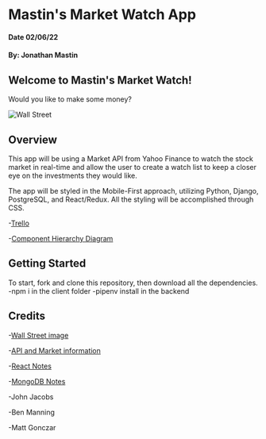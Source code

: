 # Mastin's Market Watch App
#### Date 02/06/22
#### By: Jonathan Mastin

## Welcome to Mastin's Market Watch!
Would you like to make some money?



![Wall Street](https://images.unsplash.com/photo-1468254095679-bbcba94a7066?ixlib=rb-1.2.1&ixid=MnwxMjA3fDB8MHxwaG90by1wYWdlfHx8fGVufDB8fHx8&auto=format&fit=crop&w=2069&q=80)

## Overview
This app will be using a Market API from Yahoo Finance to watch the stock market in real-time and allow the user to create a watch list to keep a closer eye on the investments they would like.

The app will be styled in the Mobile-First approach, utilizing Python, Django, PostgreSQL, and React/Redux. All the styling will be accomplished through CSS.

-[Trello](https://trello.com/b/8iBBlMXv/market-watch)

-[Component Hierarchy Diagram](https://whimsical.com/market-watch-UtuxJyGzhkHGLsUkYhLKA3)

## Getting Started
To start, fork and clone this repository, then download all the dependencies. 
-npm i in the client folder
-pipenv install in the backend


## Credits
-[Wall Street image](https://unsplash.com/photos/uJhgEXPqSPk)

-[API and Market information](https://ftcloud.fasttrack.net/web/homescreen?token=D589C3F2-AC14-490A-8F6B-506B116E7F69) 

-[React Notes](https://github.com/SEI-R-11-8/u2_lesson_intro_to_react)

-[MongoDB Notes](https://github.com/SEI-R-11-8/u2_hw_mongoose_plants)

-John Jacobs

-Ben Manning

-Matt Gonczar